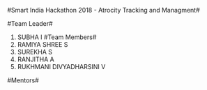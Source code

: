 #Smart India Hackathon 2018 - Atrocity Tracking and Managment#

#Team Leader#
 1. SUBHA I
#Team Members#
 1. RAMIYA SHREE S
 2. SUREKHA S
 3. RANJITHA A
 4. RUKHMANI DIVYADHARSINI V

#Mentors#